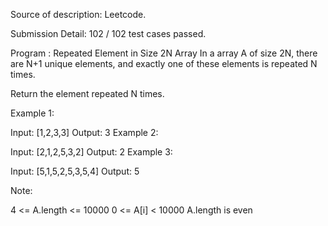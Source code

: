 Source of description: Leetcode.

Submission Detail: 102 / 102 test cases passed.

Program : Repeated Element in Size 2N Array
In a array A of size 2N, there are N+1 unique elements, and exactly one of these elements is repeated N times.

Return the element repeated N times.

Example 1:

Input: [1,2,3,3]
Output: 3
Example 2:

Input: [2,1,2,5,3,2]
Output: 2
Example 3:

Input: [5,1,5,2,5,3,5,4]
Output: 5

Note:

4 <= A.length <= 10000
0 <= A[i] < 10000
A.length is even

